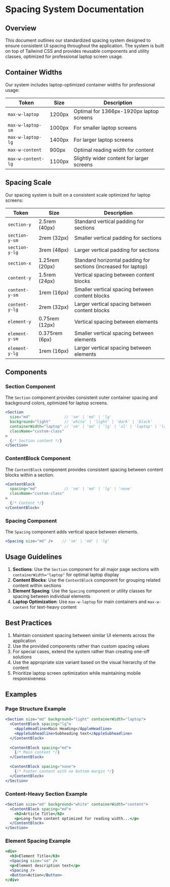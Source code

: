 # Spacing System Documentation

## Overview

This document outlines our standardized spacing system designed to ensure consistent UI spacing throughout the application. The system is built on top of Tailwind CSS and provides reusable components and utility classes, optimized for professional laptop screen usage.

## Container Widths

Our system includes laptop-optimized container widths for professional usage:

| Token | Size | Description |
|-------|------|-------------|
| `max-w-laptop` | 1200px | Optimal for 1366px-1920px laptop screens |
| `max-w-laptop-sm` | 1000px | For smaller laptop screens |
| `max-w-laptop-lg` | 1400px | For larger laptop screens |
| `max-w-content` | 900px | Optimal reading width for content |
| `max-w-content-lg` | 1100px | Slightly wider content for larger screens |

## Spacing Scale

Our spacing system is built on a consistent scale optimized for laptop screens:

| Token | Size | Description |
|-------|------|-------------|
| `section-y` | 2.5rem (40px) | Standard vertical padding for sections |
| `section-y-sm` | 2rem (32px) | Smaller vertical padding for sections |
| `section-y-lg` | 3rem (48px) | Larger vertical padding for sections |
| `section-x` | 1.25rem (20px) | Standard horizontal padding for sections (increased for laptop) |
| `content-y` | 1.5rem (24px) | Vertical spacing between content blocks |
| `content-y-sm` | 1rem (16px) | Smaller vertical spacing between content blocks |
| `content-y-lg` | 2rem (32px) | Larger vertical spacing between content blocks |
| `element-y` | 0.75rem (12px) | Vertical spacing between elements |
| `element-y-sm` | 0.375rem (6px) | Smaller vertical spacing between elements |
| `element-y-lg` | 1rem (16px) | Larger vertical spacing between elements |

## Components

### Section Component

The `Section` component provides consistent outer container spacing and background colors, optimized for laptop screens.

```jsx
<Section 
  size="md"               // 'sm' | 'md' | 'lg'
  background="light"      // 'white' | 'light' | 'dark' | 'black'
  containerWidth="laptop" // 'sm' | 'md' | 'lg' | 'xl' | 'laptop' | 'laptop-sm' | 'laptop-lg' | 'content' | 'content-lg' | 'full'
  className="custom-class"
>
  {/* Section content */}
</Section>
```

### ContentBlock Component

The `ContentBlock` component provides consistent spacing between content blocks within a section.

```jsx
<ContentBlock 
  spacing="md"            // 'sm' | 'md' | 'lg' | 'none'
  className="custom-class"
>
  {/* Content */}
</ContentBlock>
```

### Spacing Component

The `Spacing` component adds vertical space between elements.

```jsx
<Spacing size="md" />    // 'sm' | 'md' | 'lg'
```

## Usage Guidelines

1. **Sections**: Use the `Section` component for all major page sections with `containerWidth="laptop"` for optimal laptop display
2. **Content Blocks**: Use the `ContentBlock` component for grouping related content within sections
3. **Element Spacing**: Use the `Spacing` component or utility classes for spacing between individual elements
4. **Laptop Optimization**: Use `max-w-laptop` for main containers and `max-w-content` for text-heavy content

## Best Practices

1. Maintain consistent spacing between similar UI elements across the application
2. Use the provided components rather than custom spacing values
3. For special cases, extend the system rather than creating one-off solutions
4. Use the appropriate size variant based on the visual hierarchy of the content
5. Prioritize laptop screen optimization while maintaining mobile responsiveness

## Examples

### Page Structure Example

```jsx
<Section size="md" background="light" containerWidth="laptop">
  <ContentBlock spacing="lg">
    <AppleHeadline>Main Heading</AppleHeadline>
    <AppleSubheadline>Subheading text</AppleSubheadline>
  </ContentBlock>
  
  <ContentBlock spacing="md">
    {/* Main content */}
  </ContentBlock>
  
  <ContentBlock spacing="none">
    {/* Footer content with no bottom margin */}
  </ContentBlock>
</Section>
```

### Content-Heavy Section Example

```jsx
<Section size="md" background="white" containerWidth="content">
  <ContentBlock spacing="md">
    <h2>Article Title</h2>
    <p>Long-form content optimized for reading width...</p>
  </ContentBlock>
</Section>
```

### Element Spacing Example

```jsx
<div>
  <h3>Element Title</h3>
  <Spacing size="sm" />
  <p>Element description text</p>
  <Spacing />
  <Button>Action</Button>
</div>
``` 